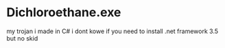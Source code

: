 # Dichloroethane.exe
my trojan i made in C# i dont kowe if you need to install .net framework 3.5 but no skid
